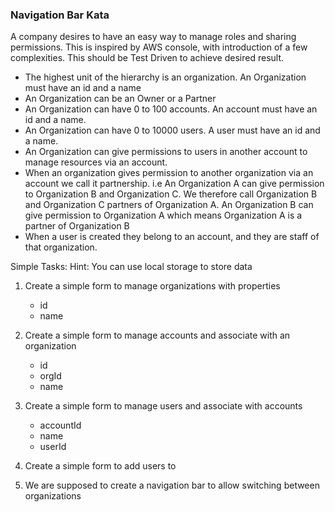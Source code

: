 ### Navigation Bar Kata

A company desires to have an easy way to manage roles and sharing permissions.
This is inspired by AWS console, with introduction of a few complexities.
This should be Test Driven to achieve desired result. 

- The highest unit of the hierarchy is an organization. An Organization must have an id and a name 
- An Organization can be an Owner or a Partner
- An Organization can have 0 to 100 accounts. An account must have an id and a name.
- An Organization can have 0 to 10000 users. A user must have an id and a name.
- An Organization can give permissions to users in another account to manage resources via an account.
- When an organization gives permission to another organization via an account we call it partnership. i.e
An Organization A can give permission to Organization B and Organization C. We therefore call Organization B and Organization C
partners of Organization A. An Organization B can give permission to Organization A which means Organization A is a partner of Organization B
- When a user is created they belong to an account, and they are staff of that organization. 


Simple Tasks:
Hint: You can use local storage to store data

1. Create a simple form to manage organizations with properties
   - id
   - name 
   
2. Create a simple form to manage accounts and associate with an organization
    - id
    - orgId
    - name 
   
3. Create a simple form to manage users and associate with accounts
    - accountId
    - name
    - userId
   
4. Create a simple form to add users to 



1. We are supposed to create a navigation bar to allow switching between organizations



